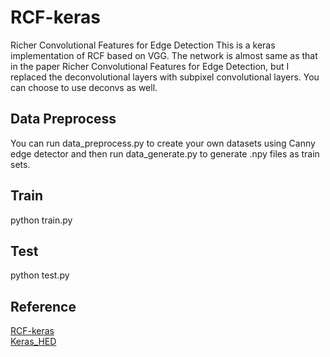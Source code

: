 # RCF-keras
Richer Convolutional Features for Edge Detection
This is a keras implementation of RCF based on VGG. The network is almost same as that in the paper Richer Convolutional Features for Edge Detection, but I replaced the deconvolutional layers with subpixel convolutional layers. You can choose to use deconvs as well.  
## Data Preprocess  
You can run data_preprocess.py to create your own datasets using Canny edge detector and then run data_generate.py to generate .npy files as train sets.  
## Train  
python train.py  
## Test
python test.py  
## Reference  
[RCF-keras](https://github.com/fupiao1998/RCF-keras)  
[Keras_HED](https://github.com/lc82111/Keras_HED)
